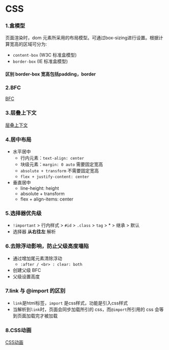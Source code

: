 # CSS

### 1.盒模型

 页面渲染时，dom 元素所采用的布局模型。可通过box-sizing进行设置。根据计算宽高的区域可分为:
 - `content-box` (W3C 标准盒模型)
 - `border-box` (IE 标准盒模型)
 
#### 区别 border-box 宽高包括padding，border

### 2.BFC

   [BFC](https://zhuanlan.zhihu.com/p/25321647)
   
### 3.层叠上下文

   [层叠上下文](https://user-gold-cdn.xitu.io/2019/2/14/168e9d9f3a1d368b?imageView2/0/w/1280/h/960/format/webp/ignore-error/1)

### 4.居中布局

- 水平居中
   - 行内元素：`text-align: center`
   - 块级元素：`margin: 0 auto` 需要固定宽高
   - `absolute + transform` 不需要固定宽高
   - `flex + justify-content: center`
- 垂直居中
   - line-height: height
   - absolute + transform
   - flex + align-items: center

### 5.选择器优先级

- `!important` > 行内样式 > `#id` > `.class` > `tag` > * > 继承 > 默认
- 选择器 **从右往左** 解析

### 6.去除浮动影响，防止父级高度塌陷

- 通过增加尾元素清除浮动
   - `:after / <br> : clear: both`
- 创建父级 BFC
- 父级设置高度

### 7.link 与 @import 的区别

- `link`是html标签，`import` 是css样式，功能是引入css样式
- 当解析到`link`时，页面会同步加载所引的 css，而`@import`所引用的 css 会等到页面加载完才被加载

### 8.CSS动画

[CSS动画](http://www.ruanyifeng.com/blog/2014/02/css_transition_and_animation.html)
